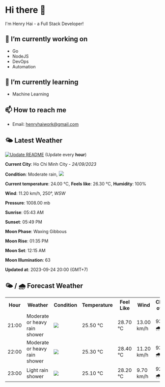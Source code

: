 # Hi there 👋

I'm Henry Hai - a Full Stack Developer!

## 🔭 I’m currently working on

- Go
- NodeJS
- DevOps
- Automation

## 🌱 I’m currently learning

- Machine Learning

## 📫 How to reach me

- Email: <henryhaiwork@gmail.com>

## 🌤️ Latest Weather
[![Update README](https://github.com/henry0hai/henry0hai/actions/workflows/udpateReadme.yml/badge.svg)](https://github.com/henry0hai/henry0hai/actions/workflows/udpateReadme.yml)
(Update every **hour**)
<!-- CURRENT_WEATHER:START -->
**Current City**: Ho Chi Minh City - *24/09/2023*

**Condition**: Moderate rain, <img src="https://cdn.weatherapi.com/weather/64x64/night/302.png"/>

**Current temperature**: 24.00 °C, **Feels like**: 26.30 °C, **Humidity**: 100%

**Wind**: 11.20 km/h, 250°, *WSW*

**Pressure**: 1008.00 mb

**Sunrise**: 05:43 AM

**Sunset**: 05:49 PM

**Moon Phase**: Waxing Gibbous

**Moon Rise**: 01:35 PM

**Moon Set**: 12:15 AM

**Moon Illumination**: 63

**Updated at**: 2023-09-24 20:00 (GMT+7)<!-- CURRENT_WEATHER:END -->

## 🌤️ / 🌧️ Forecast Weather
<!-- FORECAST_WEATHER:START -->
<table>
		<tr>
			<th>Hour</th>
			<th>Weather</th>
			<th>Condition</th>
			<th>Temperature</th>
			<th>Feel Like</th>
			<th>Wind</th>
			<th>Chance of Rain</th>
		</tr>
				<tr>
					<td>21:00</td>
					<td>Moderate or heavy rain shower</td>
					<td><img src='https://cdn.weatherapi.com/weather/64x64/night/356.png'/></td>
					<td>25.50 °C</td>
					<td>28.70 °C</td>
					<td>13.00 km/h</td>
					<td>93 % 🌧️</td>
				</tr>
				<tr>
					<td>22:00</td>
					<td>Moderate or heavy rain shower</td>
					<td><img src='https://cdn.weatherapi.com/weather/64x64/night/356.png'/></td>
					<td>25.30 °C</td>
					<td>28.40 °C</td>
					<td>11.20 km/h</td>
					<td>93 % 🌧️</td>
				</tr>
				<tr>
					<td>23:00</td>
					<td>Light rain shower</td>
					<td><img src='https://cdn.weatherapi.com/weather/64x64/night/353.png'/></td>
					<td>25.10 °C</td>
					<td>28.20 °C</td>
					<td>9.70 km/h</td>
					<td>92 % 🌧️</td>
				</tr>
</table>
<!-- FORECAST_WEATHER:END -->
